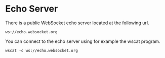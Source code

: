 # Echo Server
There is a public WebSocket echo server located at the following url.

    ws://echo.websocket.org

You can connect to the echo server using for example the wscat program.

    wscat -c ws://echo.websocket.org
